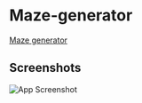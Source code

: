 
# Maze-generator

[Maze generator](https://www.wikiwand.com/en/Maze_generation_algorithm)


## Screenshots

![App Screenshot](https://i.postimg.cc/W3rmFCjt/download.png)
